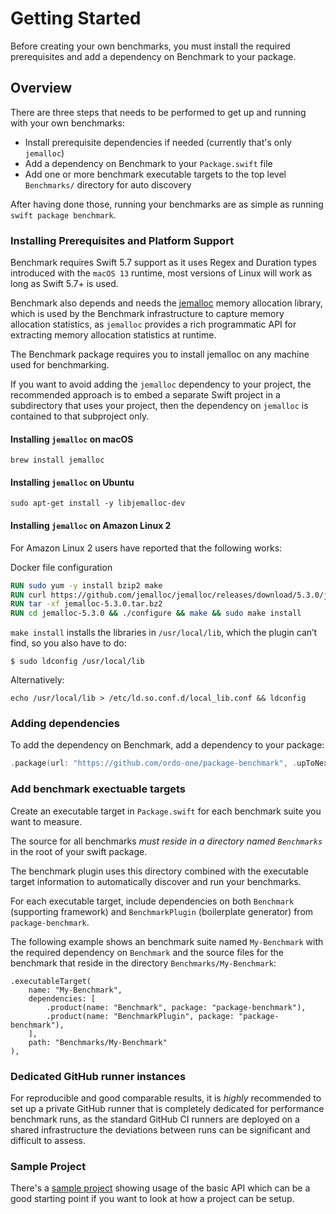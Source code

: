# Getting Started

Before creating your own benchmarks, you must install the required prerequisites and add a dependency on Benchmark to your package.

## Overview

There are three steps that needs to be performed to get up and running with your own benchmarks:

* Install prerequisite dependencies if needed (currently that's only `jemalloc`) 
* Add a dependency on Benchmark to your `Package.swift` file
* Add one or more benchmark executable targets to the top level `Benchmarks/` directory for auto discovery

After having done those, running your benchmarks are as simple as running `swift package benchmark`.

### Installing Prerequisites and Platform Support

Benchmark requires Swift 5.7 support as it uses Regex and Duration types introduced with the `macOS 13` runtime, most versions of Linux will work as long as Swift 5.7+ is used. 

Benchmark also depends and needs the [jemalloc](https://jemalloc.net) memory allocation library, which is used by the Benchmark infrastructure to capture memory allocation statistics, as `jemalloc` provides a rich programmatic API for extracting memory allocation statistics at runtime. 

The Benchmark package requires you to install jemalloc on any machine used for benchmarking. 

If you want to avoid adding the `jemalloc` dependency to your project, the recommended approach is to embed a separate Swift project in a subdirectory that uses your project, then the dependency on `jemalloc` is contained to that subproject only.

#### Installing `jemalloc` on macOS

```
brew install jemalloc
````

#### Installing `jemalloc` on Ubuntu

```
sudo apt-get install -y libjemalloc-dev
```

#### Installing `jemalloc` on Amazon Linux 2 
For Amazon Linux 2 users have reported that the following works:

Docker file configuration
```dockerfile
RUN sudo yum -y install bzip2 make
RUN curl https://github.com/jemalloc/jemalloc/releases/download/5.3.0/jemalloc-5.3.0.tar.bz2 -L -o jemalloc-5.3.0.tar.bz2
RUN tar -xf jemalloc-5.3.0.tar.bz2
RUN cd jemalloc-5.3.0 && ./configure && make && sudo make install
```

`make install` installs the libraries in `/usr/local/lib`, which the plugin can’t find, so you also have to do:

```
$ sudo ldconfig /usr/local/lib
```

Alternatively:
```
echo /usr/local/lib > /etc/ld.so.conf.d/local_lib.conf && ldconfig
```

### Adding dependencies

To add the dependency on Benchmark, add a dependency to your package:

```swift
.package(url: "https://github.com/ordo-one/package-benchmark", .upToNextMajor(from: "1.0.0")),
```

### Add benchmark exectuable targets

Create an executable target in `Package.swift` for each benchmark suite you want to measure.

The source for all benchmarks *must reside in a directory named `Benchmarks`* in the root of your swift package.

The benchmark plugin uses this directory combined with the executable target information to automatically discover and run your benchmarks.

For each executable target, include dependencies on both `Benchmark` (supporting framework) and `BenchmarkPlugin` (boilerplate generator) from `package-benchmark`.

The following example shows an benchmark suite named `My-Benchmark` with the required dependency on `Benchmark` and the source files for the benchmark that reside in the directory `Benchmarks/My-Benchmark`:

```
.executableTarget(
    name: "My-Benchmark",
    dependencies: [
        .product(name: "Benchmark", package: "package-benchmark"),
        .product(name: "BenchmarkPlugin", package: "package-benchmark"),
    ],
    path: "Benchmarks/My-Benchmark"
),
```

### Dedicated GitHub runner instances

For reproducible and good comparable results, it is *highly* recommended to set up a private GitHub runner that is completely dedicated for performance benchmark runs, as the standard GitHub CI runners are deployed on a shared infrastructure the deviations between runs can be significant and difficult to assess.

### Sample Project

There's a [sample project](https://github.com/ordo-one/package-benchmark-samples) showing usage of the basic API which can be a good starting point if you want to look at how a project can be setup.
